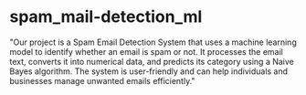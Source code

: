 # spam_mail-detection_ml
"Our project is a Spam Email Detection System that uses a machine learning model to identify whether an email is spam or not. It processes the email text, converts it into numerical data, and predicts its category using a Naive Bayes algorithm. The system is user-friendly and can help individuals and businesses manage unwanted emails efficiently."
